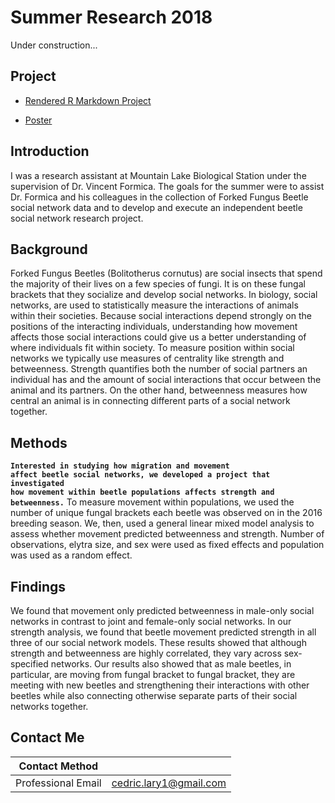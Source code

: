 # Summer Research 2018

Under construction...

## Project 

+ [Rendered R Markdown Project](https://larylc.github.io/Independent-Projects-/Summer-Research-2018-Markdown.html)

+ [Poster](https://github.com/larylc/Summer-Research-2018/blob/main/Sigma%20Xi%20Research%20Poster%20Summer%202018%20Cedric%20Lary-%20Ultra.pdf)


## Introduction
 I was a research assistant at Mountain Lake Biological Station under the supervision of Dr. Vincent Formica. The goals for the summer were to assist Dr. Formica and his colleagues in the collection of Forked Fungus Beetle social network data and to develop and execute an independent beetle social network research project. 

## Background 
Forked Fungus Beetles (Bolitotherus cornutus) are social insects that spend the majority of their lives on a few species of fungi. It is on these fungal brackets that they socialize and develop social networks. In biology, social networks, are used to statistically measure the interactions of animals within their societies. Because social interactions depend strongly on the positions of the interacting individuals, understanding how movement affects those social interactions could give us a better understanding of where individuals fit within society. To measure position within social networks we typically use measures of centrality like strength and betweenness. Strength quantifies both the number of social partners an individual has and the amount of social interactions that occur between the animal and its partners. On the other hand, betweenness measures how central an animal is in connecting different parts of a social network together. 

## Methods 
<code>**Interested in studying how migration and movement affect beetle social networks, we developed a project that investigated how movement within beetle populations affects strength and betweenness.**</code> To measure movement within populations, we used the number of unique fungal brackets each beetle was observed on in the 2016 breeding season. We, then, used a general linear mixed model analysis to assess whether movement predicted betweenness and strength. Number of observations, elytra size, and sex were used as fixed effects and population was used as a random effect.  


 ## Findings 
We found that movement only predicted betweenness in male-only social networks in contrast to joint and female-only social networks. In our strength analysis, we found that beetle movement predicted strength in all three of our social network models. These results showed that although strength and betweenness are highly correlated, they vary across sex-specified networks. Our results also showed that as male beetles, in particular, are moving from fungal bracket to fungal bracket, they are meeting with new beetles and strengthening their interactions with other beetles while also connecting otherwise separate parts of their social networks together. 


## Contact Me

|**Contact Method**  |                          |
| -------------------| -------------------------|
| Professional Email | cedric.lary1@gmail.com   |



